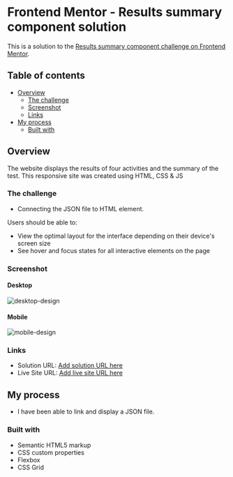 # Frontend Mentor - Results summary component solution

This is a solution to the [Results summary component challenge on Frontend Mentor](https://www.frontendmentor.io/challenges/results-summary-component-CE_K6s0maV).

## Table of contents

- [Overview](#overview)
  - [The challenge](#the-challenge)
  - [Screenshot](#screenshot)
  - [Links](#links)
- [My process](#my-process)
  - [Built with](#built-with)


## Overview
The website displays the results of four activities and the summary of the test. This responsive site was created using HTML, CSS & JS 

### The challenge

- Connecting the JSON file to HTML element.
  
Users should be able to:

- View the optimal layout for the interface depending on their device's screen size
- See hover and focus states for all interactive elements on the page

### Screenshot
#### Desktop
![desktop-design](https://github.com/fnwork/Results-summary/assets/114169523/2b157027-f6ee-4796-a30f-0b96f6b83855)

#### Mobile
![mobile-design](https://github.com/fnwork/Results-summary/assets/114169523/daddd785-723d-4a0a-8336-c1d67835acd1)


### Links

- Solution URL: [Add solution URL here](https://your-solution-url.com)
- Live Site URL: [Add live site URL here](https://your-live-site-url.com)

## My process
- I have been able to link and display a JSON file.
  
### Built with

- Semantic HTML5 markup
- CSS custom properties
- Flexbox
- CSS Grid


